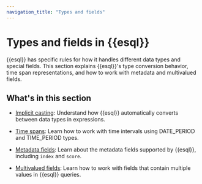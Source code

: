 ```yaml
---
navigation_title: "Types and fields"
---
```


# Types and fields in {{esql}}

{{esql}} has specific rules for how it handles different data types and special fields. This section explains {{esql}}'s type conversion behavior, time span representations, and how to work with metadata and multivalued fields.

## What's in this section

* [Implicit casting](esql-implicit-casting.md): Understand how {{esql}} automatically converts between data types in expressions.

* [Time spans](esql-time-spans.md): Learn how to work with time intervals using DATE_PERIOD and TIME_PERIOD types.

* [Metadata fields](esql-metadata-fields.md): Learn about the metadata fields supported by {{esql}}, including `index` and `score`.

* [Multivalued fields](esql-multivalued-fields.md): Learn how to work with fields that contain multiple values in {{esql}} queries.

